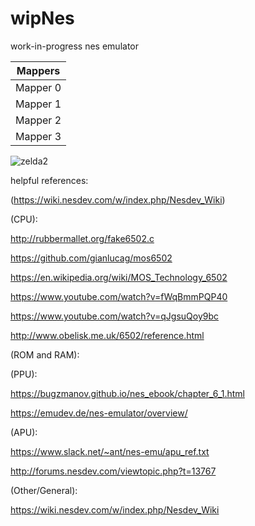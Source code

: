 # wipNes
work-in-progress nes emulator


| Mappers  | 
| -------- |
| Mapper 0 | 
| Mapper 1 | 
| Mapper 2 |
| Mapper 3 |


![zelda2](https://user-images.githubusercontent.com/59201614/106418772-13c06e80-647d-11eb-93ef-ee724c84c47e.png)

helpful references:

(https://wiki.nesdev.com/w/index.php/Nesdev_Wiki)

(CPU):

http://rubbermallet.org/fake6502.c

https://github.com/gianlucag/mos6502

https://en.wikipedia.org/wiki/MOS_Technology_6502

https://www.youtube.com/watch?v=fWqBmmPQP40

https://www.youtube.com/watch?v=qJgsuQoy9bc

http://www.obelisk.me.uk/6502/reference.html


(ROM and RAM):

(PPU):

https://bugzmanov.github.io/nes_ebook/chapter_6_1.html

https://emudev.de/nes-emulator/overview/

(APU):

https://www.slack.net/~ant/nes-emu/apu_ref.txt

http://forums.nesdev.com/viewtopic.php?t=13767

(Other/General):

https://wiki.nesdev.com/w/index.php/Nesdev_Wiki



